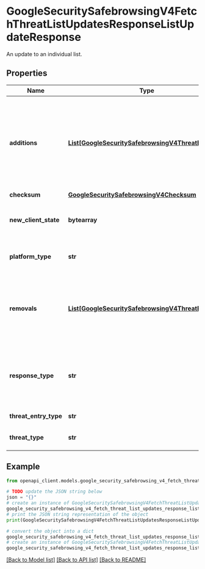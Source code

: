 # GoogleSecuritySafebrowsingV4FetchThreatListUpdatesResponseListUpdateResponse

An update to an individual list.

## Properties

Name | Type | Description | Notes
------------ | ------------- | ------------- | -------------
**additions** | [**List[GoogleSecuritySafebrowsingV4ThreatEntrySet]**](GoogleSecuritySafebrowsingV4ThreatEntrySet.md) | A set of entries to add to a local threat type&#39;s list. Repeated to allow for a combination of compressed and raw data to be sent in a single response. | [optional] 
**checksum** | [**GoogleSecuritySafebrowsingV4Checksum**](GoogleSecuritySafebrowsingV4Checksum.md) |  | [optional] 
**new_client_state** | **bytearray** | The new client state, in encrypted format. Opaque to clients. | [optional] 
**platform_type** | **str** | The platform type for which data is returned. | [optional] 
**removals** | [**List[GoogleSecuritySafebrowsingV4ThreatEntrySet]**](GoogleSecuritySafebrowsingV4ThreatEntrySet.md) | A set of entries to remove from a local threat type&#39;s list. In practice, this field is empty or contains exactly one ThreatEntrySet. | [optional] 
**response_type** | **str** | The type of response. This may indicate that an action is required by the client when the response is received. | [optional] 
**threat_entry_type** | **str** | The format of the threats. | [optional] 
**threat_type** | **str** | The threat type for which data is returned. | [optional] 

## Example

```python
from openapi_client.models.google_security_safebrowsing_v4_fetch_threat_list_updates_response_list_update_response import GoogleSecuritySafebrowsingV4FetchThreatListUpdatesResponseListUpdateResponse

# TODO update the JSON string below
json = "{}"
# create an instance of GoogleSecuritySafebrowsingV4FetchThreatListUpdatesResponseListUpdateResponse from a JSON string
google_security_safebrowsing_v4_fetch_threat_list_updates_response_list_update_response_instance = GoogleSecuritySafebrowsingV4FetchThreatListUpdatesResponseListUpdateResponse.from_json(json)
# print the JSON string representation of the object
print(GoogleSecuritySafebrowsingV4FetchThreatListUpdatesResponseListUpdateResponse.to_json())

# convert the object into a dict
google_security_safebrowsing_v4_fetch_threat_list_updates_response_list_update_response_dict = google_security_safebrowsing_v4_fetch_threat_list_updates_response_list_update_response_instance.to_dict()
# create an instance of GoogleSecuritySafebrowsingV4FetchThreatListUpdatesResponseListUpdateResponse from a dict
google_security_safebrowsing_v4_fetch_threat_list_updates_response_list_update_response_from_dict = GoogleSecuritySafebrowsingV4FetchThreatListUpdatesResponseListUpdateResponse.from_dict(google_security_safebrowsing_v4_fetch_threat_list_updates_response_list_update_response_dict)
```
[[Back to Model list]](../README.md#documentation-for-models) [[Back to API list]](../README.md#documentation-for-api-endpoints) [[Back to README]](../README.md)


